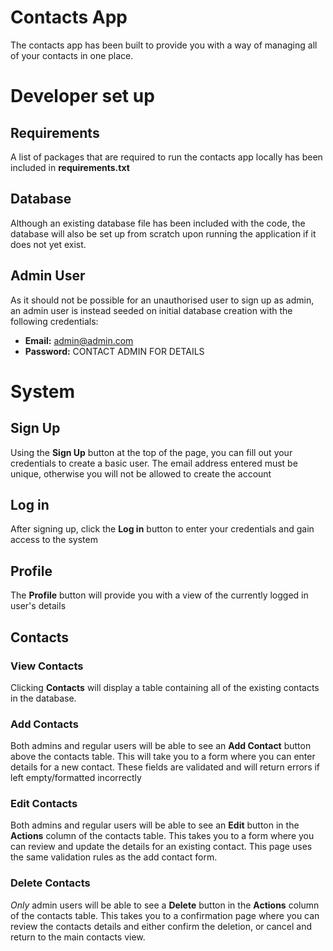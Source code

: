# Contacts App

The contacts app has been built to provide you with a way of managing all of your contacts in one place.


# Developer set up

##  Requirements

A list of packages that are required to run the contacts app locally has been included in **requirements.txt**

## Database

Although an existing database file has been included with the code, the database will also be set up from scratch upon running the application if it does not yet exist.

## Admin User

As it should not be possible for an unauthorised user to sign up as admin, an admin user is instead seeded on initial database creation with the following credentials:
  
- **Email:** admin@admin.com
- **Password:** CONTACT ADMIN FOR DETAILS


# System

## Sign Up

Using the **Sign Up** button at the top of the page, you can fill out your credentials to create a basic user.
The email address entered must be unique, otherwise you will not be allowed to create the account

## Log in

After signing up, click the **Log in** button to enter your credentials and gain access to the system


## Profile

The **Profile** button will provide you with a view of the currently logged in user's details

## Contacts

### View Contacts

Clicking **Contacts** will display a table containing all of the existing contacts in the database.

### Add Contacts

Both admins and regular users will be able to see an **Add Contact** button above the contacts table. This will take you to a form where you can enter details for a new contact. These fields are validated and will return errors if left empty/formatted incorrectly

### Edit Contacts

Both admins and regular users will be able to see an **Edit** button in the **Actions** column of the contacts table. This takes you to a form where you can review and update the details for an existing contact. This page uses the same validation rules as the add contact form.

### Delete Contacts

*Only* admin users  will be able to see a **Delete** button in the **Actions** column of the contacts table. This takes you to a confirmation page where you can review the contacts details and either confirm the deletion, or cancel and return to the main contacts view.

